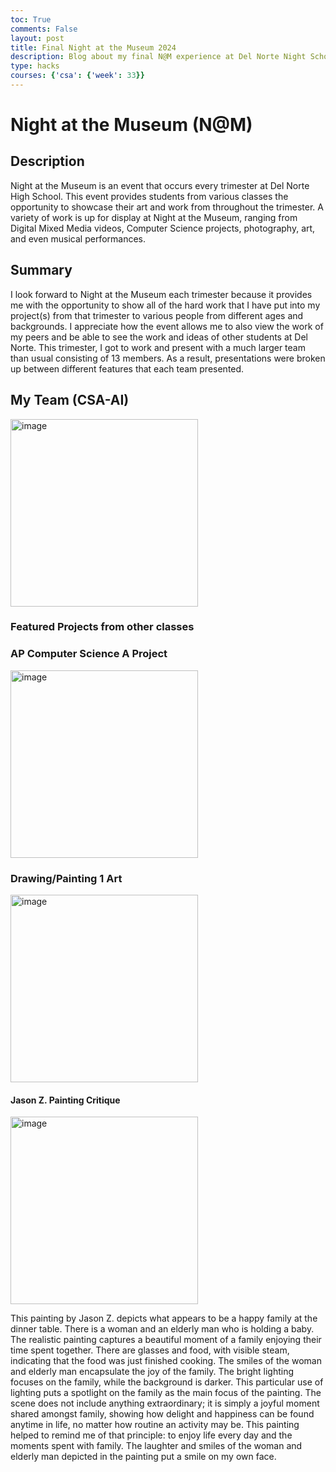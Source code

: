 ```yaml
---
toc: True
comments: False
layout: post
title: Final Night at the Museum 2024
description: Blog about my final N@M experience at Del Norte Night School for Junior year!
type: hacks
courses: {'csa': {'week': 33}}
---
```


# Night at the Museum (N@M)

## Description
Night at the Museum is an event that occurs every trimester at Del Norte High School. This event provides students from various classes the opportunity to showcase their art and work from throughout the trimester. A variety of work is up for display at Night at the Museum, ranging from Digital Mixed Media videos, Computer Science projects, photography, art, and even musical performances.

## Summary
I look forward to Night at the Museum each trimester because it provides me with the opportunity to show all of the hard work that I have put into my project(s) from that trimester to various people from different ages and backgrounds. I appreciate how the event allows me to also view the work of my peers and be able to see the work and ideas of other students at Del Norte. This trimester, I got to work and present with a much larger team than usual consisting of 13 members. As a result, presentations were broken up between different features that each team presented.

## My Team (CSA-AI)

<html>
<img src="https://github.com/realethantran/ethanBlog/assets/109186517/97a000d6-dbfb-4651-bba1-fd1921d3c2d9" alt="image" width="300"/>
</html>

### Featured Projects from other classes

### AP Computer Science A Project

<html>
<img src="https://github.com/realethantran/ethanBlog/assets/109186517/1cbd981e-cd1d-4a02-a085-548c6ca7081b" alt="image" width="300"/>
</html>

### Drawing/Painting 1 Art

<html>
<img src="https://github.com/realethantran/ethanBlog/assets/109186517/ab9a8edc-b1f8-448e-ac67-fb0d8a15775f" alt="image" width="300"/>
</html>

#### Jason Z. Painting Critique

<html>
<img src="https://github.com/realethantran/ethanBlog/assets/109186517/3e9dc654-4cb4-4498-9eea-2e39f80828c9" alt="image" width="300"/>
</html>

This painting by Jason Z. depicts what appears to be a happy family at the dinner table. There is a woman and an elderly man who is holding a baby. The realistic painting captures a beautiful moment of a family enjoying their time spent together. There are glasses and food, with visible steam, indicating that the food was just finished cooking. The smiles of the woman and elderly man encapsulate the joy of the family. The bright lighting focuses on the family, while the background is darker. This particular use of lighting puts a spotlight on the family as the main focus of the painting. The scene does not include anything extraordinary; it is simply a joyful moment shared amongst family, showing how delight and happiness can be found anytime in life, no matter how routine an activity may be. This painting helped to remind me of that principle: to enjoy life every day and the moments spent with family. The laughter and smiles of the woman and elderly man depicted in the painting put a smile on my own face.
